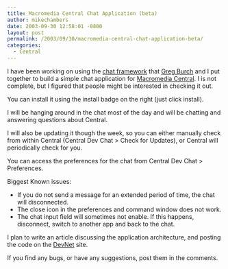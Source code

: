 ```yaml
---
title: Macromedia Central Chat Application (beta)
author: mikechambers
date: 2003-09-30 12:58:01 -0800
layout: post
permalink: /2003/09/30/macromedia-central-chat-application-beta/
categories:
  - Central
---
```



I have been working on using the [chat framework][1] that [Greg Burch][2] and I put together to build a simple chat application for [Macromedia Central][3]. I is not complete, but I figured that people might be interested in checking it out.

You can install it using the install badge on the right (just click install).

I will be hanging around in the chat most of the day and will be chatting and answering questions about Central.

I will also be updating it though the week, so you can either manually check from within Central (Central Dev Chat > Check for Updates), or Central will periodically check for you.

You can access the preferences for the chat from Central Dev Chat > Preferences.

Biggest Known issues:

*   If you do not send a message for an extended period of time, the chat will disconnected.
*   The close icon in the preferences and command window does not work.
*   The chat input field will sometimes not enable. If this happens, disconnect, switch to another app and back to the chat.

I plan to write an article discussing the application architecture, and posting the code on the [DevNet][4] site.

If you find any bugs, or have any suggestions, post them in the comments.

 [1]: http://www.markme.com/mesh/archives/000276.cfm
 [2]: http://www.gregburch.com/blog/
 [3]: http://www.macromedia.com/go/central
 [4]: http://www.macromedia.com/devnet/central/